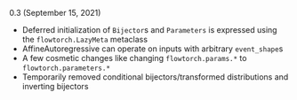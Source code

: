 0.3 (September 15, 2021)

* Deferred initialization of `Bijector`s and `Parameters` is expressed using the `flowtorch.LazyMeta` metaclass
* AffineAutoregressive can operate on inputs with arbitrary `event_shape`s
* A few cosmetic changes like changing `flowtorch.params.*` to `flowtorch.parameters.*`
* Temporarily removed conditional bijectors/transformed distributions and inverting bijectors
